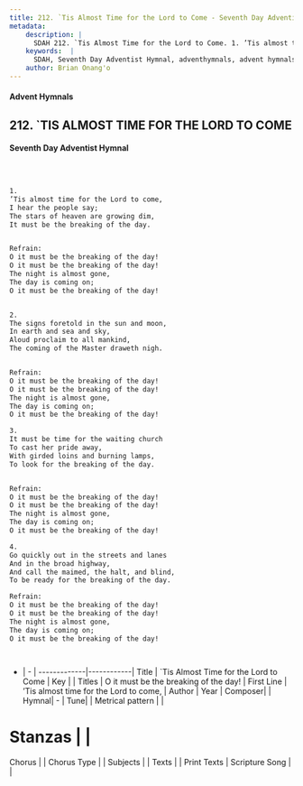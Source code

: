 ```yaml
---
title: 212. `Tis Almost Time for the Lord to Come - Seventh Day Adventist Hymnal
metadata:
    description: |
      SDAH 212. `Tis Almost Time for the Lord to Come. 1. ’Tis almost time for the Lord to come, I hear the people say; The stars of heaven are growing dim, It must be the breaking of the day. 
    keywords:  |
      SDAH, Seventh Day Adventist Hymnal, adventhymnals, advent hymnals, `Tis Almost Time for the Lord to Come, ’Tis almost time for the Lord to come, ,O it must be the breaking of the day!
    author: Brian Onang'o
---
```


#### Advent Hymnals
## 212. `TIS ALMOST TIME FOR THE LORD TO COME
#### Seventh Day Adventist Hymnal

```txt



1.
’Tis almost time for the Lord to come,
I hear the people say;
The stars of heaven are growing dim,
It must be the breaking of the day.


Refrain:
O it must be the breaking of the day!
O it must be the breaking of the day!
The night is almost gone,
The day is coming on;
O it must be the breaking of the day!


2.
The signs foretold in the sun and moon,
In earth and sea and sky,
Aloud proclaim to all mankind,
The coming of the Master draweth nigh.


Refrain:
O it must be the breaking of the day!
O it must be the breaking of the day!
The night is almost gone,
The day is coming on;
O it must be the breaking of the day!

3.
It must be time for the waiting church
To cast her pride away,
With girded loins and burning lamps,
To look for the breaking of the day.


Refrain:
O it must be the breaking of the day!
O it must be the breaking of the day!
The night is almost gone,
The day is coming on;
O it must be the breaking of the day!

4.
Go quickly out in the streets and lanes
And in the broad highway,
And call the maimed, the halt, and blind,
To be ready for the breaking of the day.

Refrain:
O it must be the breaking of the day!
O it must be the breaking of the day!
The night is almost gone,
The day is coming on;
O it must be the breaking of the day!




```

- |   -  |
-------------|------------|
Title | `Tis Almost Time for the Lord to Come |
Key |  |
Titles | O it must be the breaking of the day! |
First Line | ’Tis almost time for the Lord to come, |
Author | 
Year | 
Composer|  |
Hymnal|  - |
Tune|  |
Metrical pattern | |
# Stanzas |  |
Chorus |  |
Chorus Type |  |
Subjects |  |
Texts |  |
Print Texts | 
Scripture Song |  |
  
